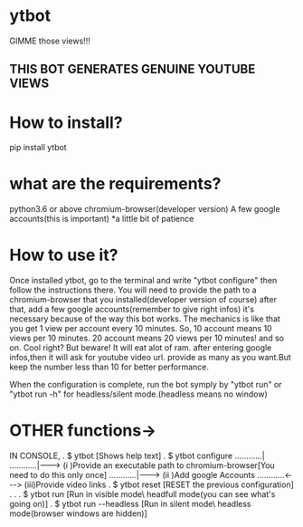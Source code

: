 # ytbot
GIMME those views!!!


## THIS BOT GENERATES GENUINE YOUTUBE VIEWS ##

# How to install?

pip install ytbot

# what are the requirements?

python3.6 or above 
chromium-browser(developer version) 
A few google accounts(this is important) 
*a little bit of patience




# How to use it?

Once installed ytbot, go to the terminal and write "ytbot configure" then follow the instructions there. 
You will need to provide the path to a chromium-browser that you installed(developer version of course) after that, add a few google accounts(remember to give right infos) it's necessary because of the way this bot works. 
The mechanics is like that you get 1 view per account every 10 minutes. So, 10 account means 10 views per 10 minutes. 20 account means 20 views per 10 minutes! and so on. Cool right? But beware! It will eat alot of ram.
after entering google infos,then it will ask for youtube video url. provide as many as you want.But keep the number less than 10 for better performance.

When the configuration is complete, run the bot symply by "ytbot run" or "ytbot run -h" for headless/silent mode.(headless means no window)

# OTHER functions->
IN CONSOLE,
.
$ ytbot
[Shows help text]
.
$ ytbot configure
............|
............|---> (i  )Provide an executable path to chromium-browser[You need to do this only once]
............|---> (ii )Add google Accounts
............<---> (iii)Provide video links
.
$ ytbot reset
[RESET the previous configuration]
.
.
.
$ ytbot run 
[Run in visible mode\ headfull mode(you can see what's going on)]
.
$ ytbot run --headless
[Run in silent mode\ headless mode(browser windows are hidden)]




            
